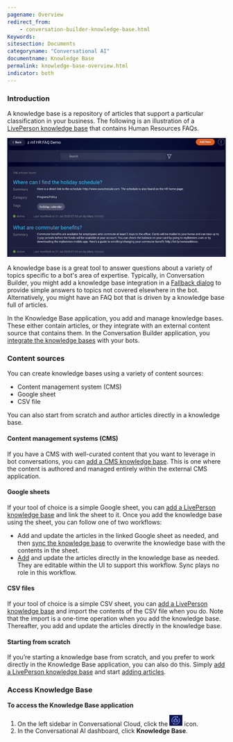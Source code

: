 ```yaml
---
pagename: Overview
redirect_from:
    - conversation-builder-knowledge-base.html
Keywords:
sitesection: Documents
categoryname: "Conversational AI"
documentname: Knowledge Base
permalink: knowledge-base-overview.html
indicator: both
---
```


### Introduction

A knowledge base is a repository of articles that support a particular classification in your business. The following is an illustration of a [LivePerson knowledge base](knowledge-base-liveperson-knowledge-bases-introduction.html) that contains Human Resources FAQs.

<img class="fancyimage" style="width:750px" src="img/ConvoBuilder/kb_overview.png">

A knowledge base is a great tool to answer questions about a variety of topics specific to a bot's area of expertise. Typically, in Conversation Builder, you might add a knowledge base integration in a [Fallback dialog](conversation-builder-dialogs-fallback-dialogs.html) to provide simple answers to topics not covered elsewhere in the bot. Alternatively, you might have an FAQ bot that is driven by a knowledge base full of articles.

In the Knowledge Base application, you add and manage knowledge bases. These either contain articles, or they integrate with an external content source that contains them. In the Conversation Builder application, you [integrate the knowledge bases](conversation-builder-integrations-knowledge-base-integrations.html) with your bots.

### Content sources
You can create knowledge bases using a variety of content sources:

* Content management system (CMS)
* Google sheet
* CSV file

You can also start from scratch and author articles directly in a knowledge base.

#### Content management systems (CMS)
If you have a CMS with well-curated content that you want to leverage in bot conversations, you can [add a CMS knowledge base](knowledge-base-cms-knowledge-bases-introduction.html). This is one where the content is authored and managed entirely within the external CMS application.

#### Google sheets
If your tool of choice is a simple Google sheet, you can [add a LivePerson knowledge base](knowledge-base-liveperson-knowledge-bases-knowledge-bases.html) and link the sheet to it. Once you add the knowledge base using the sheet, you can follow one of two workflows:

* Add and update the articles in the linked Google sheet as needed, and then [sync the knowledge base](knowledge-base-liveperson-knowledge-bases-knowledge-bases.html#sync-with-a-google-sheet) to overwrite the knowledge base with the contents in the sheet.
* [Add](knowledge-base-liveperson-knowledge-bases-articles.html) and update the articles directly in the knowledge base as needed. They are editable within the UI to support this workflow. Sync plays no role in this workflow.

#### CSV files
If your tool of choice is a simple CSV sheet, you can [add a LivePerson knowledge base](knowledge-base-liveperson-knowledge-bases-knowledge-bases.html) and import the contents of the CSV file when you do. Note that the import is a one-time operation when you add the knowledge base. Thereafter, you add and update the articles directly in the knowledge base.

#### Starting from scratch
If you’re starting a knowledge base from scratch, and you prefer to work directly in the Knowledge Base application, you can also do this. Simply [add a LivePerson knowledge base](knowledge-base-liveperson-knowledge-bases-knowledge-bases.html) and start [adding articles](knowledge-base-liveperson-knowledge-bases-articles.html).

### Access Knowledge Base

**To access the Knowledge Base application**

1. On the left sidebar in Conversational Cloud, click the <img style="width:30px" src="img/ConvoBuilder/icon_cb.png"> icon.
2. In the Conversational AI dashboard, click **Knowledge Base**.
